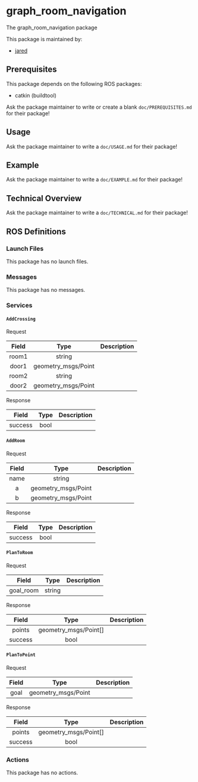 # graph_room_navigation

The graph_room_navigation package

This package is maintained by:
- [jared](mailto:jared@todo.todo)

## Prerequisites

This package depends on the following ROS packages:
- catkin (buildtool)

Ask the package maintainer to write or create a blank `doc/PREREQUISITES.md` for their package!

## Usage

Ask the package maintainer to write a `doc/USAGE.md` for their package!

## Example

Ask the package maintainer to write a `doc/EXAMPLE.md` for their package!

## Technical Overview

Ask the package maintainer to write a `doc/TECHNICAL.md` for their package!

## ROS Definitions

### Launch Files

This package has no launch files.

### Messages

This package has no messages.

### Services

#### `AddCrossing`

Request

| Field | Type | Description |
|:-:|:-:|---|
| room1 | string |  |
| door1 | geometry_msgs/Point |  |
| room2 | string |  |
| door2 | geometry_msgs/Point |  |

Response

| Field | Type | Description |
|:-:|:-:|---|
| success | bool |  |

#### `AddRoom`

Request

| Field | Type | Description |
|:-:|:-:|---|
| name | string |  |
| a | geometry_msgs/Point |  |
| b | geometry_msgs/Point |  |

Response

| Field | Type | Description |
|:-:|:-:|---|
| success | bool |  |

#### `PlanToRoom`

Request

| Field | Type | Description |
|:-:|:-:|---|
| goal_room | string |  |

Response

| Field | Type | Description |
|:-:|:-:|---|
| points | geometry_msgs/Point[] |  |
| success | bool |  |

#### `PlanToPoint`

Request

| Field | Type | Description |
|:-:|:-:|---|
| goal | geometry_msgs/Point |  |

Response

| Field | Type | Description |
|:-:|:-:|---|
| points | geometry_msgs/Point[] |  |
| success | bool |  |


### Actions

This package has no actions.
